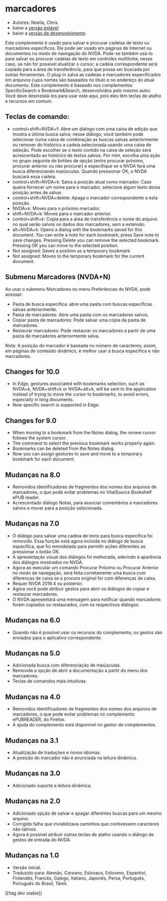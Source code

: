 # marcadores #

* Autores: Noelia, Chris.
* baixe a [versão estável][1]
* baixe a [versão de desenvolvimento][2]

Este complemento é usado para salvar e procurar cadeias de texto ou
marcadores específicos. Ele pode ser usado em páginas de Internet ou
documentos no modo de navegação do NVDA. Pode-se também usá-lo para salvar
ou procurar cadeias de texto em controles multilinha; nesse caso, se não for
possível atualizar o cursor, a cadeia correspondente será copiada para a
área de transferência, para que possa ser buscada por outras ferramentas. O
plug-in salva as cadeias e marcadores especificados em arquivos cujos nomes
são baseados no título e no endereço do atual documento. Este complemento é
baseado nos complementos SpecificSearch e Bookmark&Search, desenvolvidos
pelo mesmo autor. Você deve desinstalá-los para usar este aqui, pois eles
têm teclas de atalho e recursos em comum.

## Teclas de comando: ##

*	control+shift+NVDA+f: Abre um diálogo com uma caixa de edição que mostra a
  última busca salva; nesse diálogo, você também pode selecionar numa caixa
  de combinação as buscas salvas anteriormente ou remover do histórico a
  cadeia selecionada usando uma caixa de seleção. Pode escolher se o texto
  contido na caixa de seleção será acrescentado ao histórico de textos
  salvos. Por mim, escolha uma ação no grupo seguinte de botões de opção
  (entre procurar próximo, procurar anterior ou não procurar) e especifique
  se o NVDA fará uma busca diferenciando maiúsculas. Quando pressionar OK, o
  NVDA buscará essa cadeia.
*	control+shift+NVDA+k: Salva a posição atual como marcador. Caso queira
  fornecer um nome para o marcador, selecione algum texto desta posição
  antes de salvar.
*	control+shift+NVDA+delete: Apaga o marcador correspondente a esta posição.
*	NVDA+k: Moves para o próximo marcador.
*	shift+NVDA+k: Moves para o marcador anterior.
*	control+shift+k: Copia para a área de transferência o nome do arquivo no
  qual serão salvos os dados dos marcadores, sem a extensão.
*	alt+NVDA+k: Opens a dialog with the bookmarks saved for this document. You
  can write a note for each bookmark; press Save note to save
  changes. Pressing Delete you can remove the selected bookmark. Pressing OK
  you can move to the selected position.
*	Not assigned: Saves a position as a temporary bookmark.
*	Not assigned: Moves to the temporary bookmark for the current document.


## Submenu Marcadores (NVDA+N) ##

Ao usar o submenu Marcadores no menu Preferências do NVDA, pode acessar:

*	Pasta de busca específica: abre uma pasta com buscas específicas salvas
  anteriormente.
*	Pasta de marcadores: Abre uma pasta com os marcadores salvos.
*	Copiar pasta de marcadores: Pode salvar uma cópia da pasta de marcadores.
*	Restaurar marcadores: Pode restaurar os marcadores a partir de uma pasta
  de marcadores anteriormente salva.

Nota: A posição do marcador é baseada no número de caracteres; assim, em
páginas de conteúdo dinâmico, é melhor usar a busca específica e não
marcadores.


## Changes for 10.0 ##
*	In Edge, gestures associated with bookmarks selection, such as NVDA+k,
  NVDA+shift+k or NVDA+alt+k, will be sent to the application instead of
  trying to move the cursor to bookmarks, to avoid errors, especially in
  long documents.
*	Now specific search is supported in Edge.

## Changes for 9.0
*	When moving to a bookmark from the Notes dialog, the review cursor follows
  the system cursor.
*	The command to select the previous bookmark works properly again.
*	Bookmarks can be deleted from the Notes dialog.
*	Now you can assign gestures to save and move to a temporary bookmark for
  each document.

## Mudanças na 8.0 ##
*	Removidos identificadores de fragmentos dos nomes dos arquivos de
  marcadores, o que pode evitar problemas no VitalSource Bookshelf ePUB
  reader.
*	Acrescentado diálogo Notas, para associar comentários a marcadores salvos
  e mover para a posição selecionada.

## Mudanças na 7.0 ##
*	O diálogo para salvar uma cadeia de texto para busca específica foi
  removido. Essa função está agora incluída no diálogo de busca específica,
  que foi remodelada para permitir ações diferentes ao pressionar o botão
  OK.
*	A apresentação visual dos diálogos foi melhorada, aderindo à aparência dos
  diálogos mostrados no NVDA.
*	Agora ao executar um comando Procurar Próximo ou Procurar Anterior no modo
  de navegação, será feita corretamente uma busca com diferenças de caixa se
  a procura original for com diferenças de caixa.
*	Requer NVDA 2016.4 ou posterior.
*	Agora você pode atribuir gestos para abrir os diálogos de copiar e
  restaurar marcadores.
*	O NVDA apresentará uma mensagem para notificar quando marcadores forem
  copiados ou restaurados, com os respectivos diálogos.

## Mudanças na 6.0 ##
* Quando não é possível usar os recursos do complemento, os gestos são
  enviados para o aplicativo correspondente.

## Mudanças na 5.0 ##
* Adicionada busca com diferenciação de maiúsculas.
* Removida a opção de abrir a documentação a partir do menu dos marcadores.
* Teclas de comandos mais intuitivas.

## Mudanças na 4.0 ##
* Removidos identificadores de fragmentos dos nomes dos arquivos de
  marcadores, o que pode evitar problemas no complemento ePUBREADER, do
  Firefox.
* A ajuda do complemento está disponível no gestor de complementos.

## Mudanças na 3.1 ##
* Atualização de traduções e novos idiomas.
* A posição do marcador não é anunciada na leitura dinâmica.

## Mudanças na 3.0 ##
* Adicionado suporte a leitura dinâmica.

## Mudanças na 2.0 ##
* Adicionado opção de salvar e apagar diferentes buscas para um mesmo
  arquivo.
* Corrigido falha que inviabilizava caminhos que contivessem caracteres
  não-latinos.
* Agora é possível atribuir outras teclas de atalho usando o diálogo de
  gestos de entrada do NVDA.

## Mudanças na 1.0 ##
* Versão inicial.
* Traduzido para: Alemão, Coreano, Eslovaco, Esloveno, Espanhol, Finlandês,
  Francês, Galego, Italiano, Japonês, Persa, Português, Português do Brasil,
  Tâmil.

[[!tag dev stable]]

[1]: http://addons.nvda-project.org/files/get.php?file=pm

[2]: http://addons.nvda-project.org/files/get.php?file=pm-dev
